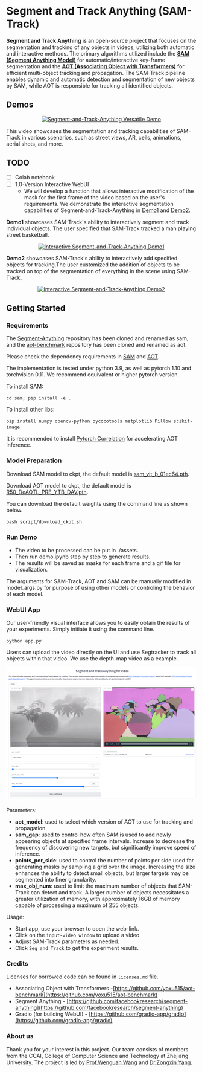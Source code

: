 # Segment and Track Anything (SAM-Track)
**Segment and Track Anything** is an open-source project that focuses on the segmentation and tracking of any objects in videos, utilizing both automatic and interactive methods. The primary algorithms utilized include the [**SAM (Segment Anything Model)**](https://github.com/facebookresearch/segment-anything) for automatic/interactive key-frame segmentation and the [**AOT (Associating Object with Transformers)**](https://github.com/yoxu515/aot-benchmark) for efficient multi-object tracking and propagation. The SAM-Track pipeline enables dynamic and automatic detection and segmentation of new objects by SAM, while AOT is responsible for tracking all identified objects.

## Demos
<!-- ### Animals in the wild
![Swimming Blackswan](./assets/blackswan_seg.gif)
![Two Camels](./assets/camel_seg.gif)
![Walking Bear](./assets/bear_seg.gif)

### Human activities
![Park Swing](./assets/swing_seg.gif)
![Park Skating](./assets/skate-park_seg.gif)
![Street Basketball](./assets/840_iSXIa0hE8Ek_seg.gif)

**To access versatile demo of Segment-and-Track-Anything, please click [here](https://www.youtube.com/watch?v=R4aU6FotTb0).** -->
<div align=center>

[![Segment-and-Track-Anything Versatile Demo](https://res.cloudinary.com/marcomontalbano/image/upload/v1681654606/video_to_markdown/images/youtube--R4aU6FotTb0-c05b58ac6eb4c4700831b2b3070cd403.jpg)](https://www.youtube.com/watch?v=R4aU6FotTb0 "Segment-and-Track-Anything Versatile Demo")
</div>

This video showcases the segmentation and tracking capabilities of SAM-Track in various scenarios, such as street views, AR, cells, animations, aerial shots, and more.

<!-- **Street Basketball (tracked objects > 250)** -->

## TODO
 - [ ] Colab notebook
 - [ ] 1.0-Version Interactive WebUI
    - We will develop a function that allows interactive modification of the mask for the first frame of the video based on the user's requirements. We demonstrate the interactive segmentation capabilities of Segment-and-Track-Anything in [Demo1](https://www.youtube.com/watch?v=ctnD03w-5VA) and [Demo2](https://www.youtube.com/watch?v=DfCUGUxALYo).

**Demo1** showcases SAM-Track's ability to interactively segment and track individual objects.  The user specified that SAM-Track tracked a man playing street basketball.
<div align=center>

[![Interactive Segment-and-Track-Anything Demo1](https://res.cloudinary.com/marcomontalbano/image/upload/v1681654750/video_to_markdown/images/youtube--ctnD03w-5VA-c05b58ac6eb4c4700831b2b3070cd403.jpg)](https://www.youtube.com/watch?v=ctnD03w-5VA "Interactive Segment-and-Track-Anything Demo1")
</div>

**Demo2** showcases SAM-Track's ability to interactively add specified objects for tracking.The user customized the addition of objects to be tracked on top of the segmentation of everything in the scene using SAM-Track.
<div align=center>
 
[![Interactive Segment-and-Track-Anything Demo2](https://res.cloudinary.com/marcomontalbano/image/upload/v1681655015/video_to_markdown/images/youtube--DfCUGUxALYo-c05b58ac6eb4c4700831b2b3070cd403.jpg)](https://www.youtube.com/watch?v=DfCUGUxALYo "Interactive Segment-and-Track-Anything Demo2")
</div>

## Getting Started
### Requirements

The [Segment-Anything](https://github.com/facebookresearch/segment-anything) repository has been cloned and renamed as sam, and the [aot-benchmark](https://github.com/yoxu515/aot-benchmark) repository has been cloned and renamed as aot.

Please check the dependency requirements in [SAM](https://github.com/facebookresearch/segment-anything) and [AOT](https://github.com/yoxu515/aot-benchmark).

The implementation is tested under python 3.9, as well as pytorch 1.10 and torchvision 0.11. We recommend equivalent or higher pytorch version.

To install SAM:
```
cd sam; pip install -e .
```

To install other libs:

```
pip install numpy opencv-python pycocotools matplotlib Pillow scikit-image
```
It is recommended to install [Pytorch Correlation](https://github.com/ClementPinard/Pytorch-Correlation-extension) for accelerating AOT inference.

### Model Preparation
Download SAM model to ckpt, the default model is [sam_vit_b_01ec64.pth](https://dl.fbaipublicfiles.com/segment_anything/sam_vit_b_01ec64.pth).

Download AOT model to ckpt, the default model is [R50_DeAOTL_PRE_YTB_DAV.pth](https://drive.google.com/file/d/1QoChMkTVxdYZ_eBlZhK2acq9KMQZccPJ/view).

You can download the default weights using the command line as shown below.
```
bash script/download_ckpt.sh
```

### Run Demo
- The video to be processed can be put in ./assets. 
- Then run demo.ipynb step by step to generate results. 
- The results will be saved as masks for each frame and a gif file for visualization.

The arguments for SAM-Track, AOT and SAM can be manually modified in model_args.py for purpose of using other models or controling the behavior of each model.

### WebUI App
Our user-friendly visual interface allows you to easily obtain the results of your experiments. Simply initiate it using the command line.

```
python app.py
```
Users can upload the video directly on the UI and use Segtracker to track all objects within that video. We use the depth-map video as a example.

![Gradio](./assets/gradio.jpg)

Parameters:
 - **aot_model**: used to select which version of AOT to use for tracking and propagation.
 - **sam_gap**: used to control how often SAM is used to add newly appearing objects at specified frame intervals. Increase to decrease the frequency of discovering new targets, but significantly improve speed of inference.
 - **points_per_side**: used to control the number of points per side used for generating masks by sampling a grid over the image. Increasing the size enhances the ability to detect small objects, but larger targets may be segmented into finer granularity.
 - **max_obj_num**: used to limit the maximum number of objects that SAM-Track can detect and track. A larger number of objects necessitates a greater utilization of memory, with approximately 16GB of memory capable of processing a maximum of 255 objects.

Usage:
 - Start app, use your browser to open the web-link.
 - Click on the `input-video window` to upload a video.
 - Adjust SAM-Track parameters as needed.
 - Click `Seg and Track` to get the experiment results.

### Credits
Licenses for borrowed code can be found in `licenses.md` file.

* Associating Object with Transformers -[https://github.com/yoxu515/aot-benchmark](https://github.com/yoxu515/aot-benchmark)
* Segment Anything - [https://github.com/facebookresearch/segment-anything](https://github.com/facebookresearch/segment-anything)
* Gradio (for building WebUI) - [https://github.com/gradio-app/gradio](https://github.com/gradio-app/gradio)

### About us
Thank you for your interest in this project. Our team consists of members from the CCAI, College of Computer Science and Technology at Zhejiang University. The project is led by [Prof.Wenguan Wang](https://sites.google.com/view/wenguanwang) and [Dr.Zongxin Yang](https://z-x-yang.github.io/).
